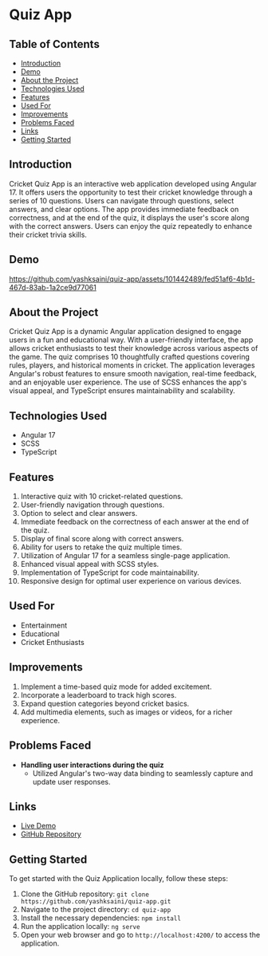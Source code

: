 # Quiz App

## Table of Contents
- [Introduction](#introduction)
- [Demo](#demo)
- [About the Project](#about-the-project)
- [Technologies Used](#technologies-used)
- [Features](#features)
- [Used For](#used-for)
- [Improvements](#improvements)
- [Problems Faced](#problems-faced)
- [Links](#links)
- [Getting Started](#getting-started)

## Introduction
Cricket Quiz App is an interactive web application developed using Angular 17. It offers users the opportunity to test their cricket knowledge through a series of 10 questions. Users can navigate through questions, select answers, and clear options. The app provides immediate feedback on correctness, and at the end of the quiz, it displays the user's score along with the correct answers. Users can enjoy the quiz repeatedly to enhance their cricket trivia skills.

## Demo


https://github.com/yashksaini/quiz-app/assets/101442489/fed51af6-4b1d-467d-83ab-1a2ce9d77061



## About the Project
Cricket Quiz App is a dynamic Angular application designed to engage users in a fun and educational way. With a user-friendly interface, the app allows cricket enthusiasts to test their knowledge across various aspects of the game. The quiz comprises 10 thoughtfully crafted questions covering rules, players, and historical moments in cricket. The application leverages Angular's robust features to ensure smooth navigation, real-time feedback, and an enjoyable user experience. The use of SCSS enhances the app's visual appeal, and TypeScript ensures maintainability and scalability.

## Technologies Used
- Angular 17
- SCSS
- TypeScript

## Features
1. Interactive quiz with 10 cricket-related questions.
2. User-friendly navigation through questions.
3. Option to select and clear answers.
4. Immediate feedback on the correctness of each answer at the end of the quiz.
5. Display of final score along with correct answers.
6. Ability for users to retake the quiz multiple times.
7. Utilization of Angular 17 for a seamless single-page application.
8. Enhanced visual appeal with SCSS styles.
9. Implementation of TypeScript for code maintainability.
10. Responsive design for optimal user experience on various devices.

## Used For
- Entertainment
- Educational
- Cricket Enthusiasts

## Improvements
1. Implement a time-based quiz mode for added excitement.
2. Incorporate a leaderboard to track high scores.
3. Expand question categories beyond cricket basics.
4. Add multimedia elements, such as images or videos, for a richer experience.

## Problems Faced
- **Handling user interactions during the quiz**
  - Utilized Angular's two-way data binding to seamlessly capture and update user responses.

## Links
- [Live Demo](https://quiz-app-yks.netlify.app/)
- [GitHub Repository](https://github.com/yashksaini/quiz-app)

## Getting Started
To get started with the Quiz Application locally, follow these steps:
1. Clone the GitHub repository: `git clone https://github.com/yashksaini/quiz-app.git`
2. Navigate to the project directory: `cd quiz-app`
3. Install the necessary dependencies: `npm install`
4. Run the application locally: `ng serve`
5. Open your web browser and go to `http://localhost:4200/` to access the application.
